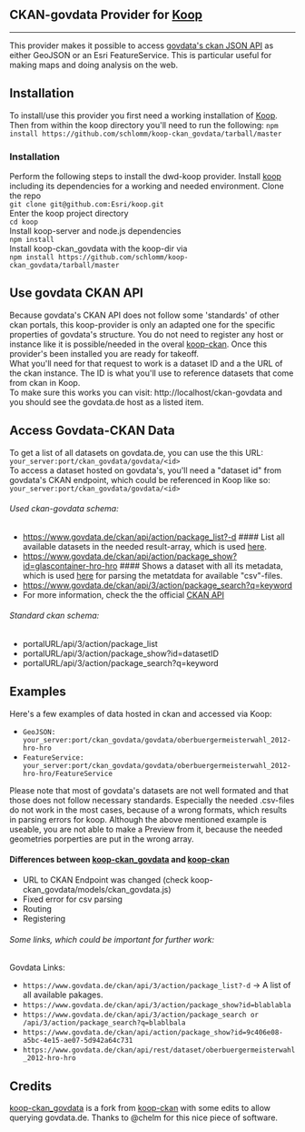 ## CKAN-govdata Provider for [Koop](https://github.com/Esri/koop)
-----------

This provider makes it possible to access [govdata's ckan JSON API](https://www.govdata.de/metadatenschema) as either GeoJSON or an Esri FeatureService. This is particular useful for making maps and doing analysis on the web.

## Installation
To install/use this provider you first need a working installation of [Koop](https://github.com/Esri/koop). Then from within the koop directory you'll need to run the following:
 `npm install https://github.com/schlomm/koop-ckan_govdata/tarball/master`
### Installation
Perform the following steps to install the dwd-koop provider. Install [koop](https://github.com/Esri/koop) including its dependencies for a working and needed environment. 
Clone the repo  
`git clone git@github.com:Esri/koop.git`  
Enter the koop project directory  
`cd koop`  
Install koop-server and node.js dependencies  
`npm install`  
Install koop-ckan_govdata with the koop-dir via  
`npm install https://github.com/schlomm/koop-ckan_govdata/tarball/master` 

## Use govdata CKAN API
Because govdata's CKAN API does not follow some  'standards' of other ckan portals, this koop-provider is only an adapted one for the specific properties of govdata's structure. You do not need to register any host or instance like it is possible/needed in the overal [koop-ckan](https://github.com/chelm/koop-ckan). Once this provider's been installed you are ready for takeoff.  
What you'll need for that request to work is a dataset ID and a the URL of the ckan instance. The ID is what you'll use to reference datasets that come from ckan in Koop.   
To make sure this works you can visit: http://localhost/ckan-govdata and you should see the govdata.de host as a listed item.

## Access Govdata-CKAN Data
To get a list of all datasets on govdata.de, you can use the this URL:  
`your_server:port/ckan_govdata/govdata/<id>`  
To access a dataset hosted on govdata's, you'll need a "dataset id" from govdata's CKAN endpoint, which could be referenced in Koop like so:   
`your_server:port/ckan_govdata/govdata/<id>`

###### Used ckan-govdata schema:
- https://www.govdata.de/ckan/api/action/package_list?-d        #### List all available datasets in the needed result-array, which is used [here](https://github.com/schlomm/koop-ckan_govdata/blob/master/models/ckan_govdata.js#L32).
- https://www.govdata.de/ckan/api/action/package_show?id=glascontainer-hro-hro        #### Shows a dataset with all its metadata, which is used [here](https://github.com/schlomm/koop-ckan_govdata/blob/master/models/ckan_govdata.js#L31) for parsing the metatdata for available "csv"-files.
- https://www.govdata.de/ckan/api/3/action/package_search?q=keyword
- For more information, check the the official [CKAN API](http://docs.ckan.org/en/ckan-1.8.2/apiv3.html?highlight=package_list#parameters)

###### Standard ckan schema:
- portalURL/api/3/action/package_list
-	portalURL/api/3/action/package_show?id=datasetID
-	portalURL/api/3/action/package_search?q=keyword



## Examples 
Here's a few examples of data hosted in ckan and accessed via Koop: 

* `GeoJSON: your_server:port/ckan_govdata/govdata/oberbuergermeisterwahl_2012-hro-hro`
* `FeatureService: your_server:port/ckan_govdata/govdata/oberbuergermeisterwahl_2012-hro-hro/FeatureService`

Please note that most of govdata's datasets are not well formated and that those does not follow necessary standards. Especially the needed .csv-files do not work in the most cases, because of a wrong formats, which results in parsing errors for koop. Although the above mentioned example is useable, you are not able to make a Preview from it, because the needed geometries porperties are put in the wrong array. 

#### Differences between [koop-ckan_govdata](https://github.com/schlomm/koop-ckan_govdata) and [koop-ckan](https://github.com/chelm/koop-ckan) 

 - URL to CKAN Endpoint was changed (check koop-ckan_govdata/models/ckan_govdata.js)
 - Fixed error for csv parsing
 - Routing
 - Registering
  
###### Some links, which could be important for further work:
Govdata Links:

 - `https://www.govdata.de/ckan/api/3/action/package_list?-d` -> A list of all available pakages.
 - `https://www.govdata.de/ckan/api/3/action/package_show?id=blablabla` 
 - `https://www.govdata.de/ckan/api/3/action/package_search or /api/3/action/package_search?q=blablbala`
 - `https://www.govdata.de/ckan/api/action/package_show?id=9c406e08-a5bc-4e15-ae07-5d942a64c731`
 - `https://www.govdata.de/ckan/api/rest/dataset/oberbuergermeisterwahl_2012-hro-hro`

## Credits
[koop-ckan_govdata](https://github.com/schlomm/koop-ckan_govdata) is a fork from [koop-ckan](https://github.com/chelm/koop-ckan) with some edits to allow querying govdata.de.  Thanks to @chelm for this nice piece of software.  


